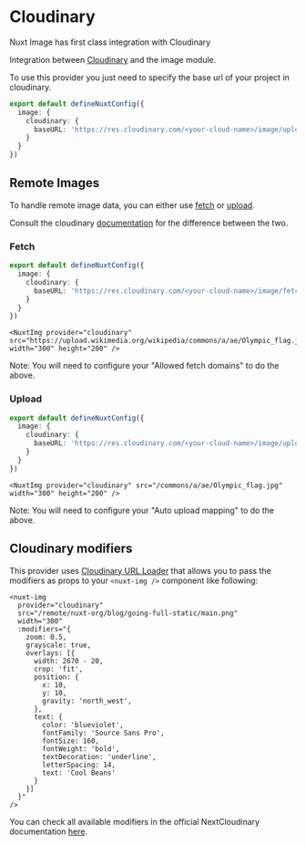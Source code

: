 # Cloudinary

Nuxt Image has first class integration with Cloudinary

Integration between [Cloudinary](https://cloudinary.com) and the image module.

To use this provider you just need to specify the base url of your project in cloudinary.

```ts [nuxt.config.ts]
export default defineNuxtConfig({
  image: {
    cloudinary: {
      baseURL: 'https://res.cloudinary.com/<your-cloud-name>/image/upload/'
    }
  }
})
```

## Remote Images

To handle remote image data, you can either use [fetch](https://cloudinary.com/documentation/fetch_remote_images#remote_image_fetch_url) or [upload](https://cloudinary.com/documentation/fetch_remote_images#auto_upload_remote_resources).

Consult the cloudinary [documentation](https://cloudinary.com/documentation/fetch_remote_images#comparing_fetch_to_auto_upload) for the difference between the two.

### Fetch

```ts [nuxt.config.ts]
export default defineNuxtConfig({
  image: {
    cloudinary: {
      baseURL: 'https://res.cloudinary.com/<your-cloud-name>/image/fetch/'
    }
  }
})
```

```vue
<NuxtImg provider="cloudinary" src="https://upload.wikimedia.org/wikipedia/commons/a/ae/Olympic_flag.jpg" width="300" height="200" />
```

Note: You will need to configure your "Allowed fetch domains" to do the above.

### Upload

```ts [nuxt.config.ts]
export default defineNuxtConfig({
  image: {
    cloudinary: {
      baseURL: 'https://res.cloudinary.com/<your-cloud-name>/image/upload/<mapping-folder>'
    }
  }
})
```

```vue
<NuxtImg provider="cloudinary" src="/commons/a/ae/Olympic_flag.jpg" width="300" height="200" />
```

Note: You will need to configure your "Auto upload mapping" to do the above.

## Cloudinary modifiers

This provider uses [Cloudinary URL Loader](https://github.com/colbyfayock/cloudinary-util/tree/main/packages/url-loader) that allows you to pass the modifiers as props to your `<nuxt-img />` component like following:

```vue
<nuxt-img
  provider="cloudinary"
  src="/remote/nuxt-org/blog/going-full-static/main.png"
  width="300"
  :modifiers="{
    zoom: 0.5,
    grayscale: true,
    overlays: [{
      width: 2670 - 20,
      crop: 'fit',
      position: {
        x: 10,
        y: 10,
        gravity: 'north_west',
      },
      text: {
        color: 'blueviolet',
        fontFamily: 'Source Sans Pro',
        fontSize: 160,
        fontWeight: 'bold',
        textDecoration: 'underline',
        letterSpacing: 14,
        text: 'Cool Beans'
      }
    }]
  }"
/>
```

You can check all available modifiers in the official NextCloudinary documentation [here](https://next-cloudinary.spacejelly.dev/components/cldimage/configuration).
